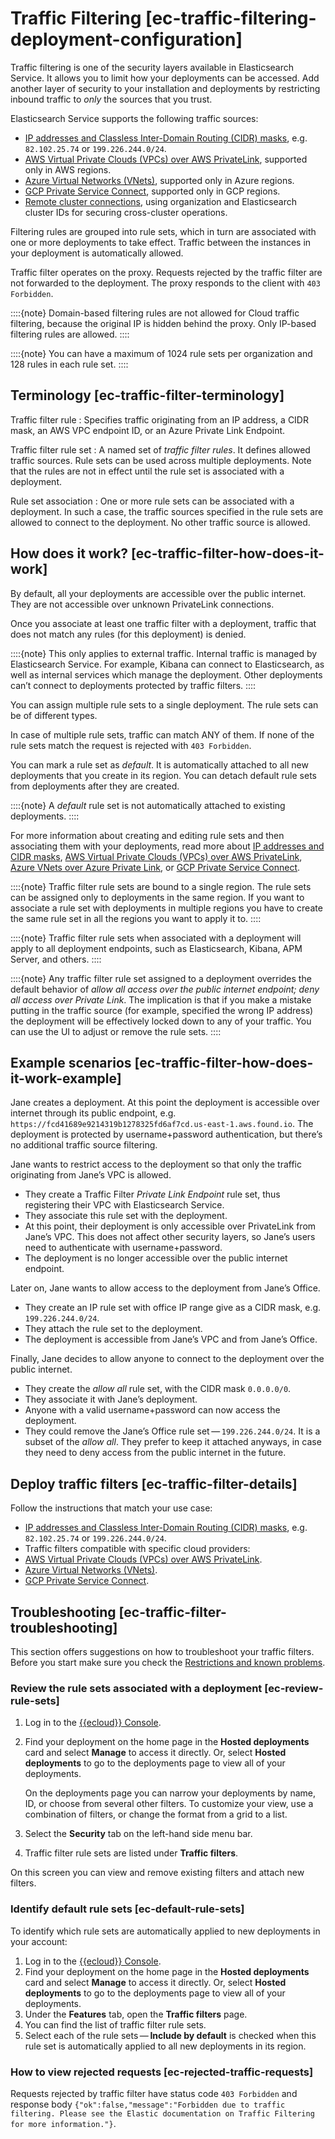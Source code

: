 # Traffic Filtering [ec-traffic-filtering-deployment-configuration]

Traffic filtering is one of the security layers available in Elasticsearch Service. It allows you to limit how your deployments can be accessed. Add another layer of security to your installation and deployments by restricting inbound traffic to *only* the sources that you trust.

Elasticsearch Service supports the following traffic sources:

* [IP addresses and Classless Inter-Domain Routing (CIDR) masks](../../../deploy-manage/security/ip-traffic-filtering.md), e.g. `82.102.25.74` or `199.226.244.0/24`.
* [AWS Virtual Private Clouds (VPCs) over AWS PrivateLink](../../../deploy-manage/security/aws-privatelink-traffic-filters.md), supported only in AWS regions.
* [Azure Virtual Networks (VNets)](../../../deploy-manage/security/azure-private-link-traffic-filters.md), supported only in Azure regions.
* [GCP Private Service Connect](../../../deploy-manage/security/gcp-private-service-connect-traffic-filters.md), supported only in GCP regions.
* [Remote cluster connections](../../../deploy-manage/remote-clusters/ec-enable-ccs.md), using organization and Elasticsearch cluster IDs for securing cross-cluster operations.

Filtering rules are grouped into rule sets, which in turn are associated with one or more deployments to take effect. Traffic between the instances in your deployment is automatically allowed.

Traffic filter operates on the proxy. Requests rejected by the traffic filter are not forwarded to the deployment. The proxy responds to the client with `403 Forbidden`.

::::{note} 
Domain-based filtering rules are not allowed for Cloud traffic filtering, because the original IP is hidden behind the proxy. Only IP-based filtering rules are allowed.
::::


::::{note} 
You can have a maximum of 1024 rule sets per organization and 128 rules in each rule set.
::::



## Terminology [ec-traffic-filter-terminology] 

Traffic filter rule
:   Specifies traffic originating from an IP address, a CIDR mask, an AWS VPC endpoint ID, or an Azure Private Link Endpoint.

Traffic filter rule set
:   A named set of *traffic filter rules*. It defines allowed traffic sources. Rule sets can be used across multiple deployments. Note that the rules are not in effect until the rule set is associated with a deployment.

Rule set association
:   One or more rule sets can be associated with a deployment. In such a case, the traffic sources specified in the rule sets are allowed to connect to the deployment. No other traffic source  is allowed.


## How does it work? [ec-traffic-filter-how-does-it-work] 

By default, all your deployments are accessible over the public internet. They are not accessible over unknown PrivateLink connections.

Once you associate at least one traffic filter with a deployment, traffic that does not match any rules (for this deployment) is denied.

::::{note} 
This only applies to external traffic. Internal traffic is managed by Elasticsearch Service. For example, Kibana can connect to Elasticsearch, as well as internal services which manage the deployment. Other deployments can’t connect to deployments protected by traffic filters.
::::


You can assign multiple rule sets to a single deployment. The rule sets can be of  different types.

In case of multiple rule sets, traffic can match ANY of them. If none of the rule sets match the request is rejected with `403 Forbidden`.

You can mark a rule set as *default*. It is automatically attached to all new deployments that you create in its region. You can detach default rule sets from deployments after they are created.

::::{note} 
A *default* rule set is not automatically attached to existing deployments.
::::


For more information about creating and editing rule sets and then associating them with your deployments, read more about [IP addresses and CIDR masks](../../../deploy-manage/security/ip-traffic-filtering.md), [AWS Virtual Private Clouds (VPCs) over AWS PrivateLink](../../../deploy-manage/security/aws-privatelink-traffic-filters.md), [Azure VNets over Azure Private Link](../../../deploy-manage/security/azure-private-link-traffic-filters.md), or [GCP Private Service Connect](../../../deploy-manage/security/gcp-private-service-connect-traffic-filters.md).

::::{note} 
Traffic filter rule sets are bound to a single region. The rule sets can be assigned only to deployments in the same region. If you want to associate a rule set with deployments in multiple regions you have to create the same rule set in all the regions you want to apply it to.
::::


::::{note} 
Traffic filter rule sets when associated with a deployment will apply to all deployment endpoints, such as Elasticsearch, Kibana, APM Server, and others.
::::


::::{note} 
Any traffic filter rule set assigned to a deployment overrides the default behavior of *allow all access over the public internet endpoint; deny all access over Private Link*. The implication is that if you make a mistake putting in the traffic source (for example, specified the wrong IP address) the deployment will be effectively locked down to any of your traffic. You can use the UI to adjust or remove the rule sets.
::::



## Example scenarios [ec-traffic-filter-how-does-it-work-example] 

Jane creates a deployment. At this point the deployment is accessible over internet through its public endpoint, e.g. `https://fcd41689e9214319b1278325fd6af7cd.us-east-1.aws.found.io`. The deployment is protected by username+password authentication, but there’s no additional traffic source filtering.

Jane wants to restrict access to the deployment so that only the traffic originating from Jane’s VPC is allowed.

* They create a Traffic Filter *Private Link Endpoint* rule set, thus registering their VPC with Elasticsearch Service.
* They associate this rule set with the deployment.
* At this point, their deployment is only accessible over PrivateLink from Jane’s VPC. This does not affect other security layers, so Jane’s users need to authenticate with username+password.
* The deployment is no longer accessible over the public internet endpoint.

Later on, Jane wants to allow access to the deployment from Jane’s Office.

* They create an IP rule set with office IP range give as a CIDR mask, e.g. `199.226.244.0/24`.
* They attach the rule set to the deployment.
* The deployment is accessible from Jane’s VPC and from Jane’s Office.

Finally, Jane decides to allow anyone to connect to the deployment over the public internet.

* They create the *allow all* rule set, with the CIDR mask `0.0.0.0/0`.
* They associate it with Jane’s deployment.
* Anyone with a valid username+password can now access the deployment.
* They could remove the Jane’s Office rule set — `199.226.244.0/24`. It is a subset of the *allow all*. They prefer to keep it attached anyways, in case they need to deny access from the public internet in the future.


## Deploy traffic filters [ec-traffic-filter-details] 

Follow the instructions that match your use case:

* [IP addresses and Classless Inter-Domain Routing (CIDR) masks](../../../deploy-manage/security/ip-traffic-filtering.md), e.g. `82.102.25.74` or `199.226.244.0/24`.
* Traffic filters compatible with specific cloud providers:
* [AWS Virtual Private Clouds (VPCs) over AWS PrivateLink](../../../deploy-manage/security/aws-privatelink-traffic-filters.md).
* [Azure Virtual Networks (VNets)](../../../deploy-manage/security/azure-private-link-traffic-filters.md).
* [GCP Private Service Connect](../../../deploy-manage/security/gcp-private-service-connect-traffic-filters.md).


## Troubleshooting [ec-traffic-filter-troubleshooting] 

This section offers suggestions on how to troubleshoot your traffic filters. Before you start make sure you check the [Restrictions and known problems](../../../deploy-manage/deploy/elastic-cloud/restrictions-known-problems.md).


### Review the rule sets associated with a deployment [ec-review-rule-sets] 

1. Log in to the [{{ecloud}} Console](https://cloud.elastic.co?page=docs&placement=docs-body).
2. Find your deployment on the home page in the **Hosted deployments** card and select **Manage** to access it directly. Or, select **Hosted deployments** to go to the deployments page to view all of your deployments.

    On the deployments page you can narrow your deployments by name, ID, or choose from several other filters. To customize your view, use a combination of filters, or change the format from a grid to a list.

3. Select the **Security** tab on the left-hand side menu bar.
4. Traffic filter rule sets are listed under **Traffic filters**.

On this screen you can view and remove existing filters and attach new filters.


### Identify default rule sets [ec-default-rule-sets] 

To identify which rule sets are automatically applied to new deployments in your account:

1. Log in to the [{{ecloud}} Console](https://cloud.elastic.co?page=docs&placement=docs-body).
2. Find your deployment on the home page in the **Hosted deployments** card and select **Manage** to access it directly. Or, select **Hosted deployments** to go to the deployments page to view all of your deployments.
3. Under the **Features** tab, open the **Traffic filters** page.
4. You can find the list of traffic filter rule sets.
5. Select each of the rule sets — **Include by default** is checked when this rule set is automatically applied to all new deployments in its region.


### How to view rejected requests [ec-rejected-traffic-requests] 

Requests rejected by traffic filter have status code `403 Forbidden` and response body `{"ok":false,"message":"Forbidden due to traffic filtering. Please see the Elastic documentation on Traffic Filtering for more information."}`.










